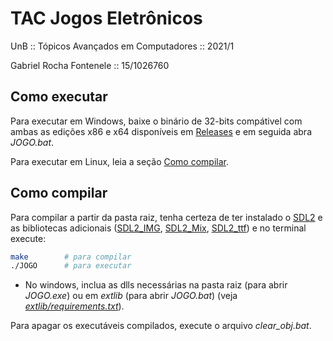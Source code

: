 # TAC Jogos Eletrônicos

UnB :: Tópicos Avançados em Computadores :: 2021/1

Gabriel Rocha Fontenele :: 15/1026760

## Como executar

Para executar em Windows, baixe o binário de 32-bits compátivel com ambas as edições x86 e x64 disponíveis em [Releases](https://github.com/ngsylar/TAC_JE/releases) e em seguida abra _JOGO.bat_.

Para executar em Linux, leia a seção [Como compilar](#como-compilar).

## Como compilar

Para compilar a partir da pasta raiz, tenha certeza de ter instalado o [SDL2](https://www.libsdl.org/download2.0.php) e as bibliotecas adicionais ([SDL2_IMG](https://www.libsdl.org/projects/SDL_image/), [SDL2_Mix](https://www.libsdl.org/projects/SDL_mixer/), [SDL2_ttf](https://www.libsdl.org/projects/SDL_ttf/)) e no terminal execute:
```bash
make        # para compilar
./JOGO      # para executar
```

* No windows, inclua as dlls necessárias na pasta raiz (para abrir _JOGO.exe_) ou em _extlib_ (para abrir _JOGO.bat_) (veja _[extlib/requirements.txt](extlib/requirements.txt)_).

Para apagar os executáveis compilados, execute o arquivo _clear_obj.bat_.
